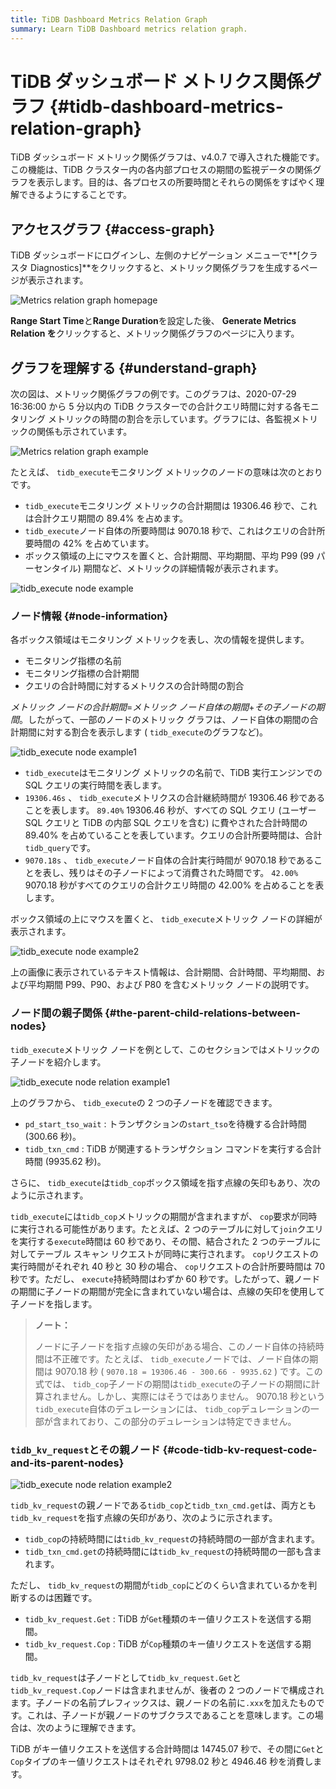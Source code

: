 ```yaml
---
title: TiDB Dashboard Metrics Relation Graph
summary: Learn TiDB Dashboard metrics relation graph.
---
```


# TiDB ダッシュボード メトリクス関係グラフ {#tidb-dashboard-metrics-relation-graph}

TiDB ダッシュボード メトリック関係グラフは、v4.0.7 で導入された機能です。この機能は、TiDB クラスター内の各内部プロセスの期間の監視データの関係グラフを表示します。目的は、各プロセスの所要時間とそれらの関係をすばやく理解できるようにすることです。

## アクセスグラフ {#access-graph}

TiDB ダッシュボードにログインし、左側のナビゲーション メニューで**[クラスタ Diagnostics]**をクリックすると、メトリック関係グラフを生成するページが表示されます。

![Metrics relation graph homepage](https://download.pingcap.com/images/docs/dashboard/dashboard-metrics-relation-home-v650.png)

**Range Start Time**と<strong>Range Duration</strong>を設定した後、 <strong>Generate Metrics Relation を</strong>クリックすると、メトリック関係グラフのページに入ります。

## グラフを理解する {#understand-graph}

次の図は、メトリック関係グラフの例です。このグラフは、2020-07-29 16:36:00 から 5 分以内の TiDB クラスターでの合計クエリ時間に対する各モニタリング メトリックの時間の割合を示しています。グラフには、各監視メトリックの関係も示されています。

![Metrics relation graph example](https://download.pingcap.com/images/docs/dashboard/dashboard-metrics-relation-example.png)

たとえば、 `tidb_execute`モニタリング メトリックのノードの意味は次のとおりです。

-   `tidb_execute`モニタリング メトリックの合計期間は 19306.46 秒で、これは合計クエリ期間の 89.4% を占めます。
-   `tidb_execute`ノード自体の所要時間は 9070.18 秒で、これはクエリの合計所要時間の 42% を占めています。
-   ボックス領域の上にマウスを置くと、合計期間、平均期間、平均 P99 (99 パーセンタイル) 期間など、メトリックの詳細情報が表示されます。

![tidb\_execute node example](https://download.pingcap.com/images/docs/dashboard/dashboard-metrics-relation-node-example.png)

### ノード情報 {#node-information}

各ボックス領域はモニタリング メトリックを表し、次の情報を提供します。

-   モニタリング指標の名前
-   モニタリング指標の合計期間
-   クエリの合計時間に対するメトリクスの合計時間の割合

*メトリック ノードの合計期間*=<em>メトリック ノード自体の期間</em>+<em>その子ノードの期間</em>。したがって、一部のノードのメトリック グラフは、ノード自体の期間の合計期間に対する割合を表示します ( `tidb_execute`のグラフなど)。

![tidb\_execute node example1](https://download.pingcap.com/images/docs/dashboard/dashboard-metrics-relation-node-example1.png)

-   `tidb_execute`はモニタリング メトリックの名前で、TiDB 実行エンジンでの SQL クエリの実行時間を表します。
-   `19306.46s` 、 `tidb_execute`メトリクスの合計継続時間が 19306.46 秒であることを表します。 `89.40%` 19306.46 秒が、すべての SQL クエリ (ユーザー SQL クエリと TiDB の内部 SQL クエリを含む) に費やされた合計時間の 89.40% を占めていることを表しています。クエリの合計所要時間は、合計`tidb_query`です。
-   `9070.18s` 、 `tidb_execute`ノード自体の合計実行時間が 9070.18 秒であることを表し、残りはその子ノードによって消費された時間です。 `42.00%` 9070.18 秒がすべてのクエリの合計クエリ時間の 42.00% を占めることを表します。

ボックス領域の上にマウスを置くと、 `tidb_execute`メトリック ノードの詳細が表示されます。

![tidb\_execute node example2](https://download.pingcap.com/images/docs/dashboard/dashboard-metrics-relation-node-example2.png)

上の画像に表示されているテキスト情報は、合計期間、合計時間、平均期間、および平均期間 P99、P90、および P80 を含むメトリック ノードの説明です。

### ノード間の親子関係 {#the-parent-child-relations-between-nodes}

`tidb_execute`メトリック ノードを例として、このセクションではメトリックの子ノードを紹介します。

![tidb\_execute node relation example1](https://download.pingcap.com/images/docs/dashboard/dashboard-metrics-relation-relation-example1.png)

上のグラフから、 `tidb_execute`の 2 つの子ノードを確認できます。

-   `pd_start_tso_wait` : トランザクションの`start_tso`を待機する合計時間 (300.66 秒)。
-   `tidb_txn_cmd` : TiDB が関連するトランザクション コマンドを実行する合計時間 (9935.62 秒)。

さらに、 `tidb_execute`は`tidb_cop`ボックス領域を指す点線の矢印もあり、次のように示されます。

`tidb_execute`には`tidb_cop`メトリックの期間が含まれますが、 `cop`要求が同時に実行される可能性があります。たとえば、2 つのテーブルに対して`join`クエリを実行する`execute`時間は 60 秒であり、その間、結合された 2 つのテーブルに対してテーブル スキャン リクエストが同時に実行されます。 `cop`リクエストの実行時間がそれぞれ 40 秒と 30 秒の場合、 `cop`リクエストの合計所要時間は 70 秒です。ただし、 `execute`持続時間はわずか 60 秒です。したがって、親ノードの期間に子ノードの期間が完全に含まれていない場合は、点線の矢印を使用して子ノードを指します。

> **ノート：**
>
> ノードに子ノードを指す点線の矢印がある場合、このノード自体の持続時間は不正確です。たとえば、 `tidb_execute`ノードでは、ノード自体の期間は 9070.18 秒 ( `9070.18 = 19306.46 - 300.66 - 9935.62` ) です。この式では、 `tidb_cop`子ノードの期間は`tidb_execute`の子ノードの期間に計算されません。しかし、実際にはそうではありません。 9070.18 秒という`tidb_execute`自体のデュレーションには、 `tidb_cop`デュレーションの一部が含まれており、この部分のデュレーションは特定できません。

### <code>tidb_kv_request</code>とその親ノード {#code-tidb-kv-request-code-and-its-parent-nodes}

![tidb\_execute node relation example2](https://download.pingcap.com/images/docs/dashboard/dashboard-metrics-relation-relation-example2.png)

`tidb_kv_request`の親ノードである`tidb_cop`と`tidb_txn_cmd.get`は、両方とも`tidb_kv_request`を指す点線の矢印があり、次のように示されます。

-   `tidb_cop`の持続時間には`tidb_kv_request`の持続時間の一部が含まれます。
-   `tidb_txn_cmd.get`の持続時間には`tidb_kv_request`の持続時間の一部も含まれます。

ただし、 `tidb_kv_request`の期間が`tidb_cop`にどのくらい含まれているかを判断するのは困難です。

-   `tidb_kv_request.Get` : TiDB が`Get`種類のキー値リクエストを送信する期間。
-   `tidb_kv_request.Cop` : TiDB が`Cop`種類のキー値リクエストを送信する期間。

`tidb_kv_request`は子ノードとして`tidb_kv_request.Get`と`tidb_kv_request.Cop`ノードは含まれませんが、後者の 2 つのノードで構成されます。子ノードの名前プレフィックスは、親ノードの名前に`.xxx`を加えたものです。これは、子ノードが親ノードのサブクラスであることを意味します。この場合は、次のように理解できます。

TiDB がキー値リクエストを送信する合計時間は 14745.07 秒で、その間に`Get`と`Cop`タイプのキー値リクエストはそれぞれ 9798.02 秒と 4946.46 秒を消費します。
